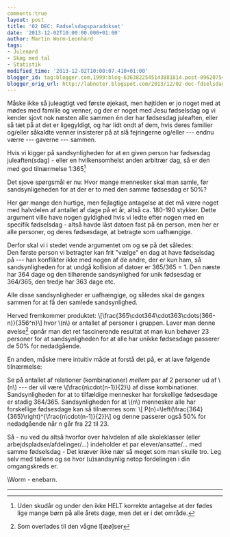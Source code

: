 ```yaml
---
comments:true
layout: post
title: '02 DEC: Fødselsdagsparadokset'
date: '2013-12-02T10:00:00.000+01:00'
author: Martin Worm-Leonhard
tags:
- Julenørd
- Skæg med tal
- Statistik
modified_time: '2013-12-02T10:00:07.410+01:00'
blogger_id: tag:blogger.com,1999:blog-6363822545143881814.post-8962075418443235129
blogger_orig_url: http://labnoter.blogspot.com/2013/12/02-dec-fdselsdagsparadokset.html
---
```


Måske ikke så juleagtigt ved første øjekast, men højtiden er jo noget
med at mødes med familie og venner, og der er noget med Jesu fødselsdag
og vi kender sjovt nok næsten alle sammen én der har fødsesdag
juleaften, eller så tæt på at det er ligegyldigt, og har lidt ondt af
dem, hvis deres familier og/eller såkaldte venner insisterer på at slå
fejringerne og/eller --- endnu værre --- gaverne --- sammen.

Hvis vi kigger på sandsynligheden for at en given person har
fødsesdag juleaften(sdag) - eller en hvilkensomhelst anden arbitrær dag,
så er den med god tilnærmelse 1:365[^1]

Det sjove spørgsmål er nu: Hvor mange mennesker skal man samle, før
sandsynligeheden for at der er to med den samme fødsesdag er 50%?

Her gør mange den hurtige, men fejlagtige antagelse at det må være noget
med halvdelen af antallet af dage på et år, altså ca. 180-190 stykker.
Dette argument ville have nogen gyldighed hvis vi ledte efter nogen med
en specifik fødselsdag - altså havde låst datoen fast på én person, men
her er alle personer, og deres fødsesdage, at betragte som uafhængige.

Derfor skal vi i stedet vende argumentet om og se på det således:  
Den første person vi betragter kan frit "vælge" en dag at have
fødselsdag på --- han konflikter ikke med nogen af de andre, der er kun
ham, så sandsynligheden for at undgå kollision af datoer er 365/365 = 1.
Den næste har 364 dage og den tilhørende sandsynlighed for unik
fødsesdag er 364/365, den tredje har 363 dage etc.

Alle disse sandsynligheder er uafhængige, og således skal de ganges
sammen for at få den samlede sandsynlighed.

Herved fremkommer produktet: \\[\frac{365\cdot364\cdot363\cdots(366-n)}{356^n}\\] hvor \\(n\\) er
antallet af personer i gruppen. Laver man denne øvelse[^2] opnår man
det ret fascinerende resultat at man kun behøver 23 personer for at
sandsynligheden for at alle har unikke fødsesdage passerer de 50% for
nedadgående.

En anden, måske mere intuitiv måde at forstå det på, er at lave følgende
tilnærmelse:

Se på antallet af relationer (kombinationer) *mellem* par af 2 personer
ud af \\(n\\) --- der vil være \\(\frac{n\cdot(n-1)}{2}\\) af disse
kombinationer. Sandsynligheden for at to tilfældige mennesker har
forskellige fødsesdage er stadig 364/365. Sandsynligheden for at \\(n\\)
mennesker alle har forskellige fødsesdage kan så tilnærmes som: \\[
P(n)=\left(\frac{364}{365}\right)^{\frac{n\cdot(n-1)}{2}}\\]
og denne passerer også 50% for nedadgående når n går fra 22 til 23.

Så - nu ved du altså hvorfor over halvdelen af alle skoleklasser (eller
arbejdspladser/afdelinger/...) indeholder et par elever/ansatte/... med
samme fødselsdag - Det kræver ikke nær så meget som man skulle tro. Leg
selv med tallene og se hvor (u)sandsynlig netop fordelingen i din
omgangskreds er.

\\Worm - enebarn.

------------------------------------------------------------------------

[^1]: Uden skudår og under den ikke HELT korrekte antagelse at der fødes
    lige mange børn på alle årets dage, men det er i det område.

[^2]: Som overlades til den vågne l\[æø\]ser


